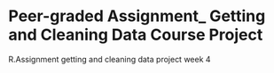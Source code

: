 # Peer-graded Assignment_ Getting and Cleaning Data Course Project
 R.Assignment getting and cleaning data project week 4
